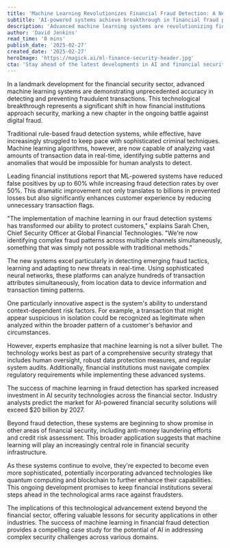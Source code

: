 ```yaml
---
title: 'Machine Learning Revolutionizes Financial Fraud Detection: A New Era in Digital Security'
subtitle: 'AI-powered systems achieve breakthrough in financial fraud prevention'
description: 'Advanced machine learning systems are revolutionizing financial fraud detection, achieving unprecedented accuracy in identifying and preventing fraudulent transactions. With reduced false positives and increased detection rates, these AI-powered solutions are transforming how financial institutions approach security, while significantly improving customer experience.'
author: 'David Jenkins'
read_time: '8 mins'
publish_date: '2025-02-27'
created_date: '2025-02-27'
heroImage: 'https://magick.ai/ml-finance-security-header.jpg'
cta: 'Stay ahead of the latest developments in AI and financial security - follow us on LinkedIn for regular insights and expert analysis on the evolving landscape of digital security technology.'
---
```


In a landmark development for the financial security sector, advanced machine learning systems are demonstrating unprecedented accuracy in detecting and preventing fraudulent transactions. This technological breakthrough represents a significant shift in how financial institutions approach security, marking a new chapter in the ongoing battle against digital fraud.

Traditional rule-based fraud detection systems, while effective, have increasingly struggled to keep pace with sophisticated criminal techniques. Machine learning algorithms, however, are now capable of analyzing vast amounts of transaction data in real-time, identifying subtle patterns and anomalies that would be impossible for human analysts to detect.

Leading financial institutions report that ML-powered systems have reduced false positives by up to 60% while increasing fraud detection rates by over 50%. This dramatic improvement not only translates to billions in prevented losses but also significantly enhances customer experience by reducing unnecessary transaction flags.

"The implementation of machine learning in our fraud detection systems has transformed our ability to protect customers," explains Sarah Chen, Chief Security Officer at Global Financial Technologies. "We're now identifying complex fraud patterns across multiple channels simultaneously, something that was simply not possible with traditional methods."

The new systems excel particularly in detecting emerging fraud tactics, learning and adapting to new threats in real-time. Using sophisticated neural networks, these platforms can analyze hundreds of transaction attributes simultaneously, from location data to device information and transaction timing patterns.

One particularly innovative aspect is the system's ability to understand context-dependent risk factors. For example, a transaction that might appear suspicious in isolation could be recognized as legitimate when analyzed within the broader pattern of a customer's behavior and circumstances.

However, experts emphasize that machine learning is not a silver bullet. The technology works best as part of a comprehensive security strategy that includes human oversight, robust data protection measures, and regular system audits. Additionally, financial institutions must navigate complex regulatory requirements while implementing these advanced systems.

The success of machine learning in fraud detection has sparked increased investment in AI security technologies across the financial sector. Industry analysts predict the market for AI-powered financial security solutions will exceed $20 billion by 2027.

Beyond fraud detection, these systems are beginning to show promise in other areas of financial security, including anti-money laundering efforts and credit risk assessment. This broader application suggests that machine learning will play an increasingly central role in financial security infrastructure.

As these systems continue to evolve, they're expected to become even more sophisticated, potentially incorporating advanced technologies like quantum computing and blockchain to further enhance their capabilities. This ongoing development promises to keep financial institutions several steps ahead in the technological arms race against fraudsters.

The implications of this technological advancement extend beyond the financial sector, offering valuable lessons for security applications in other industries. The success of machine learning in financial fraud detection provides a compelling case study for the potential of AI in addressing complex security challenges across various domains.